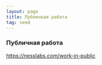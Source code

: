 ```yaml
---
layout: page
title: Публичная работа
tag: seed
---
```

### Публичная работа

https://nesslabs.com/work-in-public
